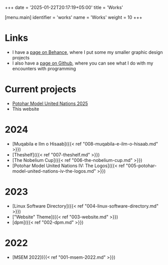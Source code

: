+++
date = '2025-01-22T20:17:19+05:00'
title = 'Works'

[menu.main]
identifier = 'works'
name = 'Works'
weight = 10
+++

# Links
- I have a [page on Behance](https://www.behance.net/shayannaqvi), where I put some my smaller graphic design projects
- I also have a [page on Github](https://github.com/shayanaqvi/), where you can see what I do with my encounters with programming

# Current projects
- [Potohar Model United Nations 2025](https://www.instagram.com/pmun.25?igsh=MWkxOWthOXozbXR3YQ==)
- This website

# 2024
- [Muqabila e Ilm o Hisaab]({{< ref "008-muqabila-e-ilm-o-hisaab.md" >}})
- [Theshelf]({{< ref "007-theshelf.md" >}})
- [The Nobelium Cup]({{< ref "006-the-nobelium-cup.md" >}})
- [Potohar Model United Nations IV: The Logos]({{< ref "005-potohar-model-united-nations-iv-the-logos.md" >}})

# 2023
- [Linux Software Directory]({{< ref "004-linux-software-directory.md" >}})
- ["Website" Theme]({{< ref "003-website.md" >}})
- [dpm]({{< ref "002-dpm.md" >}})

# 2022
- [MSEM 2022]({{< ref "001-msem-2022.md" >}})
